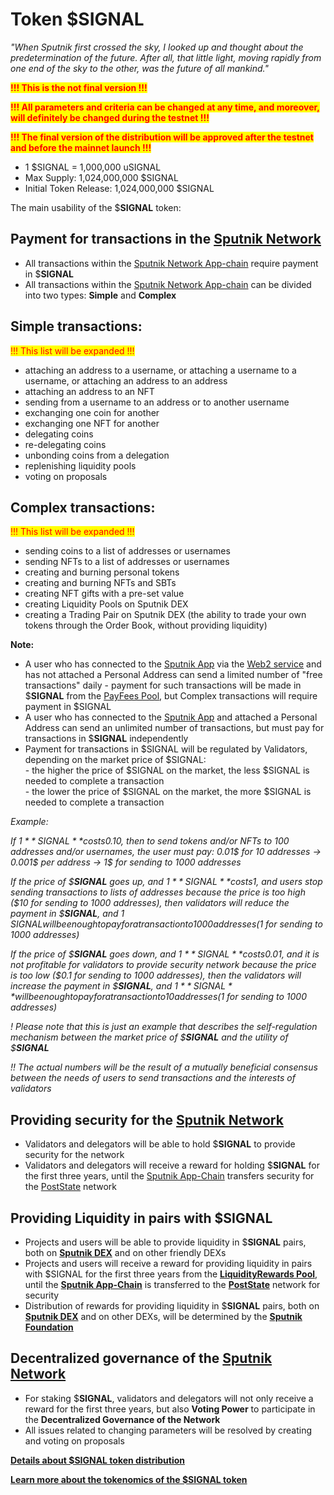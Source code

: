 # Token $SIGNAL

_"When Sputnik first crossed the sky, I looked up and thought about the predetermination of the future. After all, that little light, moving rapidly from one end of the sky to the other, was the future of all mankind."_

<mark style="color:red;">**!!! This is the not final version !!!**</mark>

<mark style="color:red;">**!!! All parameters and criteria can be changed at any time, and moreover, will definitely be changed during the testnet !!!**</mark>

<mark style="color:red;">**!!! The final version of the distribution will be approved after the testnet and before the mainnet launch !!!**</mark>

* 1 $SIGNAL = 1,000,000 uSIGNAL
* Max Supply: 1,024,000,000 $SIGNAL
* Initial Token Release: 1,024,000,000 $SIGNAL

The main usability of the $**SIGNAL** token:&#x20;

## Payment for transactions in the [Sputnik Network](../sputnik-network-app-chain/)&#x20;

* All transactions within the [Sputnik Network App-chain](../sputnik-network-app-chain/) require payment in $**SIGNAL**&#x20;
* All transactions within the [Sputnik Network App-chain](../sputnik-network-app-chain/) can be divided into two types: **Simple** and **Complex**

## Simple transactions:&#x20;

<mark style="color:red;">!!! This list will be expanded !!!</mark>&#x20;

* attaching an address to a username, or attaching a username to a username, or attaching an address to an address&#x20;
* attaching an address to an NFT&#x20;
* sending from a username to an address or to another username&#x20;
* exchanging one coin for another&#x20;
* exchanging one NFT for another&#x20;
* delegating coins&#x20;
* re-delegating coins&#x20;
* unbonding coins from a delegation&#x20;
* replenishing liquidity pools&#x20;
* voting on proposals&#x20;

## Complex transactions:&#x20;

<mark style="color:red;">!!! This list will be expanded !!!</mark>&#x20;

* sending coins to a list of addresses or usernames&#x20;
* sending NFTs to a list of addresses or usernames&#x20;
* creating and burning personal tokens&#x20;
* creating and burning NFTs and SBTs&#x20;
* creating NFT gifts with a pre-set value&#x20;
* creating Liquidity Pools on Sputnik DEX&#x20;
* creating a Trading Pair on Sputnik DEX (the ability to trade your own tokens through the Order Book, without providing liquidity)

**Note:**

* A user who has connected to the [Sputnik App](../sputnik-app/) via the [Web2 service](../glossary-of-terms-and-scheme/web2.md) and has not attached a Personal Address can send a limited number of "free transactions" daily - payment for such transactions will be made in $**SIGNAL** from the [PayFees Pool](usdsignal-token-distribution/creating-pools/payfees-pool.md), but Complex transactions will require payment in $SIGNAL&#x20;
* A user who has connected to the [Sputnik App](../sputnik-app/) and attached a Personal Address can send an unlimited number of transactions, but must pay for transactions in $**SIGNAL** independently
* Payment for transactions in $SIGNAL will be regulated by Validators, depending on the market price of $SIGNAL:\
  \- the higher the price of $SIGNAL on the market, the less $SIGNAL is needed to complete a transaction\
  \- the lower the price of $SIGNAL on the market, the more $SIGNAL is needed to complete a transaction

_Example:_&#x20;

_If 1 $**SIGNAL** costs 0.10$, then to send tokens and/or NFTs to 100 addresses and/or usernames, the user must pay: 0.01$ for 10 addresses -> 0.001$ per address -> 1$ for sending to 1000 addresses_&#x20;

_If the price of $**SIGNAL** goes up, and 1 $**SIGNAL** costs 1$, and users stop sending transactions to lists of addresses because the price is too high ($10 for sending to 1000 addresses), then validators will reduce the payment in $**SIGNAL**, and 1 $SIGNAL will be enough to pay for a transaction to 1000 addresses ($1 for sending to 1000 addresses)_&#x20;

_If the price of $**SIGNAL** goes down, and 1 $**SIGNAL** costs 0.01$, and it is not profitable for validators to provide security network because the price is too low ($0.1 for sending to 1000 addresses), then the validators will increase the payment in $**SIGNAL**, and 1 $**SIGNAL** will be enough to pay for a transaction to 10 addresses ($1 for sending to 1000 addresses)_&#x20;

_! Please note that this is just an example that describes the self-regulation mechanism between the market price of $**SIGNAL** and the utility of $**SIGNAL**_&#x20;

_!! The actual numbers will be the result of a mutually beneficial consensus between the needs of users to send transactions and the interests of validators_&#x20;

## Providing security for the [Sputnik Network](../sputnik-network-app-chain/)&#x20;

* Validators and delegators will be able to hold $**SIGNAL** to provide security for the network&#x20;
* Validators and delegators will receive a reward for holding $**SIGNAL** for the first three years, until the [Sputnik App-Chain](https://app.gitbook.com/o/fn2QUCcI4Laks25XW58Z/s/DLfrEiPChR9U2aAlWxri/) transfers security for the [PostState](usdsignal-tokenomics/transition-to-poststate-blockchain-security.md) network&#x20;

## Providing Liquidity in pairs with $SIGNAL&#x20;

* Projects and users will be able to provide liquidity in $**SIGNAL** pairs, both on [**Sputnik DEX**](../sputnik-network-app-chain/sputnik-dex.md) and on other friendly DEXs&#x20;
* Projects and users will receive a reward for providing liquidity in pairs with $SIGNAL for the first three years from the [**LiquidityRewards Pool**](usdsignal-token-distribution/creating-pools/liquidityrewards-pool.md), until the [**Sputnik App-Chain**](https://app.gitbook.com/o/fn2QUCcI4Laks25XW58Z/s/DLfrEiPChR9U2aAlWxri/) is transferred to the [**PostState**](usdsignal-tokenomics/transition-to-poststate-blockchain-security.md) network for security&#x20;
* Distribution of rewards for providing liquidity in $**SIGNAL** pairs, both on [**Sputnik DEX**](../sputnik-network-app-chain/sputnik-dex.md) and on other DEXs, will be determined by the [**Sputnik Foundation**](../sputnik-foundation.md)

## Decentralized governance of the [Sputnik Network](../sputnik-network-app-chain/)&#x20;

* For staking $**SIGNAL**, validators and delegators will not only receive a reward for the first three years, but also **Voting Power** to participate in the **Decentralized Governance of the Network**&#x20;
* All issues related to changing parameters will be resolved by creating and voting on proposals&#x20;

[**Details about $SIGNAL token distribution** ](usdsignal-token-distribution/)

[**Learn more about the tokenomics of the $SIGNAL token**](usdsignal-tokenomics/)
